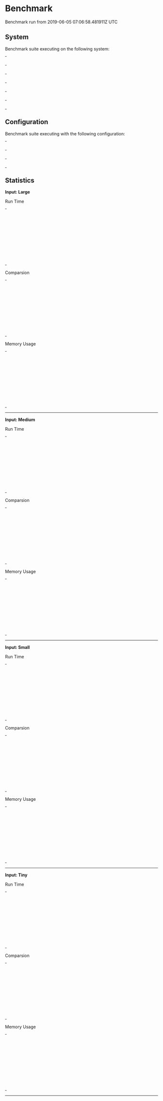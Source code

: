 # Benchmark

Benchmark run from 2019-06-05 07:06:58.481911Z UTC

## System

Benchmark suite executing on the following system:

<table style="width: 1%">
  <tr>
    <th style="width: 1%; white-space: nowrap">Operating System</th>
    <td>macOS</td>
  </tr><tr>
    <th style="white-space: nowrap">CPU Information</th>
    <td style="white-space: nowrap">Intel(R) Core(TM) i7-7567U CPU @ 3.50GHz</td>
  </tr><tr>
    <th style="white-space: nowrap">Number of Available Cores</th>
    <td style="white-space: nowrap">4</td>
  </tr><tr>
    <th style="white-space: nowrap">Available Memory</th>
    <td style="white-space: nowrap">16 GB</td>
  </tr><tr>
    <th style="white-space: nowrap">Elixir Version</th>
    <td style="white-space: nowrap">1.8.2</td>
  </tr><tr>
    <th style="white-space: nowrap">Erlang Version</th>
    <td style="white-space: nowrap">22.0.1</td>
  </tr>
</table>

## Configuration

Benchmark suite executing with the following configuration:

<table style="width: 1%">
  <tr>
    <th style="width: 1%">:time</th>
    <td style="white-space: nowrap">5 s</td>
  </tr><tr>
    <th>:parallel</th>
    <td style="white-space: nowrap">1</td>
  </tr><tr>
    <th>:warmup</th>
    <td style="white-space: nowrap">2 s</td>
  </tr>
</table>

## Statistics



__Input: Large__

Run Time
<table style="width: 1%">
  <tr>
    <th>Name</th>
    <th style="text-align: right">IPS</th>
    <th style="text-align: right">Average</th>
    <th style="text-align: right">Devitation</th>
    <th style="text-align: right">Median</th>
    <th style="text-align: right">99th&nbsp;%</th>
  </tr>
  <tr>
    <td style="white-space: nowrap">jiffy</td>
    <td style="white-space: nowrap; text-align: right">0.40</td>
    <td style="white-space: nowrap; text-align: right">2.49 s</td>
    <td style="white-space: nowrap; text-align: right">±15.93%</td>
    <td style="white-space: nowrap; text-align: right">2.49 s</td>
    <td style="white-space: nowrap; text-align: right">2.77 s</td>
  </tr>
  <tr>
    <td style="white-space: nowrap">jiffy with copy strings</td>
    <td style="white-space: nowrap; text-align: right">0.32</td>
    <td style="white-space: nowrap; text-align: right">3.15 s</td>
    <td style="white-space: nowrap; text-align: right">±10.65%</td>
    <td style="white-space: nowrap; text-align: right">3.15 s</td>
    <td style="white-space: nowrap; text-align: right">3.39 s</td>
  </tr>
  <tr>
    <td style="white-space: nowrap">Jason</td>
    <td style="white-space: nowrap; text-align: right">0.143</td>
    <td style="white-space: nowrap; text-align: right">6.98 s</td>
    <td style="white-space: nowrap; text-align: right">±0.00%</td>
    <td style="white-space: nowrap; text-align: right">6.98 s</td>
    <td style="white-space: nowrap; text-align: right">6.98 s</td>
  </tr>
  <tr>
    <td style="white-space: nowrap">Tiny</td>
    <td style="white-space: nowrap; text-align: right">0.0751</td>
    <td style="white-space: nowrap; text-align: right">13.31 s</td>
    <td style="white-space: nowrap; text-align: right">±0.00%</td>
    <td style="white-space: nowrap; text-align: right">13.31 s</td>
    <td style="white-space: nowrap; text-align: right">13.31 s</td>
  </tr>
  <tr>
    <td style="white-space: nowrap">Poison</td>
    <td style="white-space: nowrap; text-align: right">0.0679</td>
    <td style="white-space: nowrap; text-align: right">14.72 s</td>
    <td style="white-space: nowrap; text-align: right">±0.00%</td>
    <td style="white-space: nowrap; text-align: right">14.72 s</td>
    <td style="white-space: nowrap; text-align: right">14.72 s</td>
  </tr>
  <tr>
    <td style="white-space: nowrap">Jaxon</td>
    <td style="white-space: nowrap; text-align: right">0.0246</td>
    <td style="white-space: nowrap; text-align: right">40.60 s</td>
    <td style="white-space: nowrap; text-align: right">±0.00%</td>
    <td style="white-space: nowrap; text-align: right">40.60 s</td>
    <td style="white-space: nowrap; text-align: right">40.60 s</td>
  </tr>
</table>

Comparsion
<table style="width: 1%">
  <tr>
    <th>Name</th>
    <th style="text-align: right">IPS</th>
    <th style="text-align: right">Slower</th>
  <tr>
    <td style="white-space: nowrap">jiffy</td>
    <td style="white-space: nowrap;text-align: right">0.40</td>
    <td>&nbsp;</td>
  </tr>
  <tr>
    <td style="white-space: nowrap">jiffy with copy strings</td>
    <td style="white-space: nowrap; text-align: right">0.32</td>
    <td style="white-space: nowrap; text-align: right">1.26x</td>
  </tr>
  <tr>
    <td style="white-space: nowrap">Jason</td>
    <td style="white-space: nowrap; text-align: right">0.143</td>
    <td style="white-space: nowrap; text-align: right">2.8x</td>
  </tr>
  <tr>
    <td style="white-space: nowrap">Tiny</td>
    <td style="white-space: nowrap; text-align: right">0.0751</td>
    <td style="white-space: nowrap; text-align: right">5.34x</td>
  </tr>
  <tr>
    <td style="white-space: nowrap">Poison</td>
    <td style="white-space: nowrap; text-align: right">0.0679</td>
    <td style="white-space: nowrap; text-align: right">5.91x</td>
  </tr>
  <tr>
    <td style="white-space: nowrap">Jaxon</td>
    <td style="white-space: nowrap; text-align: right">0.0246</td>
    <td style="white-space: nowrap; text-align: right">16.29x</td>
  </tr>
</table>

Memory Usage
<table style="width: 1%">
  <tr>
    <th>Name</th>
    <th style="text-align: right">Memory</th>
      <th style="text-align: right">Factor</th>
  </tr>
  <tr>
    <td style="white-space: nowrap">jiffy</td>
    <td style="white-space: nowrap">0.42 GB</td>
      <td>&nbsp;</td>
  </tr>
  <tr>
    <td style="white-space: nowrap">jiffy with copy strings</td>
    <td style="white-space: nowrap">0.39 GB</td>
    <td>0.93x</td>
  </tr>
  <tr>
    <td style="white-space: nowrap">Jason</td>
    <td style="white-space: nowrap">0.36 GB</td>
    <td>0.86x</td>
  </tr>
  <tr>
    <td style="white-space: nowrap">Tiny</td>
    <td style="white-space: nowrap">1.96 GB</td>
    <td>4.65x</td>
  </tr>
  <tr>
    <td style="white-space: nowrap">Poison</td>
    <td style="white-space: nowrap">2.37 GB</td>
    <td>5.62x</td>
  </tr>
  <tr>
    <td style="white-space: nowrap">Jaxon</td>
    <td style="white-space: nowrap">11.52 GB</td>
    <td>27.38x</td>
  </tr>
</table>

<hr/>

__Input: Medium__

Run Time
<table style="width: 1%">
  <tr>
    <th>Name</th>
    <th style="text-align: right">IPS</th>
    <th style="text-align: right">Average</th>
    <th style="text-align: right">Devitation</th>
    <th style="text-align: right">Median</th>
    <th style="text-align: right">99th&nbsp;%</th>
  </tr>
  <tr>
    <td style="white-space: nowrap">jiffy</td>
    <td style="white-space: nowrap; text-align: right">3.82</td>
    <td style="white-space: nowrap; text-align: right">0.26 s</td>
    <td style="white-space: nowrap; text-align: right">±2.71%</td>
    <td style="white-space: nowrap; text-align: right">0.26 s</td>
    <td style="white-space: nowrap; text-align: right">0.28 s</td>
  </tr>
  <tr>
    <td style="white-space: nowrap">jiffy with copy strings</td>
    <td style="white-space: nowrap; text-align: right">3.73</td>
    <td style="white-space: nowrap; text-align: right">0.27 s</td>
    <td style="white-space: nowrap; text-align: right">±2.40%</td>
    <td style="white-space: nowrap; text-align: right">0.27 s</td>
    <td style="white-space: nowrap; text-align: right">0.29 s</td>
  </tr>
  <tr>
    <td style="white-space: nowrap">Jason</td>
    <td style="white-space: nowrap; text-align: right">1.51</td>
    <td style="white-space: nowrap; text-align: right">0.66 s</td>
    <td style="white-space: nowrap; text-align: right">±4.61%</td>
    <td style="white-space: nowrap; text-align: right">0.66 s</td>
    <td style="white-space: nowrap; text-align: right">0.72 s</td>
  </tr>
  <tr>
    <td style="white-space: nowrap">Poison</td>
    <td style="white-space: nowrap; text-align: right">0.75</td>
    <td style="white-space: nowrap; text-align: right">1.34 s</td>
    <td style="white-space: nowrap; text-align: right">±0.49%</td>
    <td style="white-space: nowrap; text-align: right">1.34 s</td>
    <td style="white-space: nowrap; text-align: right">1.35 s</td>
  </tr>
  <tr>
    <td style="white-space: nowrap">Tiny</td>
    <td style="white-space: nowrap; text-align: right">0.72</td>
    <td style="white-space: nowrap; text-align: right">1.39 s</td>
    <td style="white-space: nowrap; text-align: right">±15.00%</td>
    <td style="white-space: nowrap; text-align: right">1.35 s</td>
    <td style="white-space: nowrap; text-align: right">1.67 s</td>
  </tr>
  <tr>
    <td style="white-space: nowrap">Jaxon</td>
    <td style="white-space: nowrap; text-align: right">0.0574</td>
    <td style="white-space: nowrap; text-align: right">17.42 s</td>
    <td style="white-space: nowrap; text-align: right">±0.00%</td>
    <td style="white-space: nowrap; text-align: right">17.42 s</td>
    <td style="white-space: nowrap; text-align: right">17.42 s</td>
  </tr>
</table>

Comparsion
<table style="width: 1%">
  <tr>
    <th>Name</th>
    <th style="text-align: right">IPS</th>
    <th style="text-align: right">Slower</th>
  <tr>
    <td style="white-space: nowrap">jiffy</td>
    <td style="white-space: nowrap;text-align: right">3.82</td>
    <td>&nbsp;</td>
  </tr>
  <tr>
    <td style="white-space: nowrap">jiffy with copy strings</td>
    <td style="white-space: nowrap; text-align: right">3.73</td>
    <td style="white-space: nowrap; text-align: right">1.03x</td>
  </tr>
  <tr>
    <td style="white-space: nowrap">Jason</td>
    <td style="white-space: nowrap; text-align: right">1.51</td>
    <td style="white-space: nowrap; text-align: right">2.53x</td>
  </tr>
  <tr>
    <td style="white-space: nowrap">Poison</td>
    <td style="white-space: nowrap; text-align: right">0.75</td>
    <td style="white-space: nowrap; text-align: right">5.12x</td>
  </tr>
  <tr>
    <td style="white-space: nowrap">Tiny</td>
    <td style="white-space: nowrap; text-align: right">0.72</td>
    <td style="white-space: nowrap; text-align: right">5.31x</td>
  </tr>
  <tr>
    <td style="white-space: nowrap">Jaxon</td>
    <td style="white-space: nowrap; text-align: right">0.0574</td>
    <td style="white-space: nowrap; text-align: right">66.61x</td>
  </tr>
</table>

Memory Usage
<table style="width: 1%">
  <tr>
    <th>Name</th>
    <th style="text-align: right">Memory</th>
      <th style="text-align: right">Factor</th>
  </tr>
  <tr>
    <td style="white-space: nowrap">jiffy</td>
    <td style="white-space: nowrap">52.13 MB</td>
      <td>&nbsp;</td>
  </tr>
  <tr>
    <td style="white-space: nowrap">jiffy with copy strings</td>
    <td style="white-space: nowrap">48.69 MB</td>
    <td>0.93x</td>
  </tr>
  <tr>
    <td style="white-space: nowrap">Jason</td>
    <td style="white-space: nowrap">45.86 MB</td>
    <td>0.88x</td>
  </tr>
  <tr>
    <td style="white-space: nowrap">Poison</td>
    <td style="white-space: nowrap">299.26 MB</td>
    <td>5.74x</td>
  </tr>
  <tr>
    <td style="white-space: nowrap">Tiny</td>
    <td style="white-space: nowrap">256.65 MB</td>
    <td>4.92x</td>
  </tr>
  <tr>
    <td style="white-space: nowrap">Jaxon</td>
    <td style="white-space: nowrap">8065.00 MB</td>
    <td>154.71x</td>
  </tr>
</table>

<hr/>

__Input: Small__

Run Time
<table style="width: 1%">
  <tr>
    <th>Name</th>
    <th style="text-align: right">IPS</th>
    <th style="text-align: right">Average</th>
    <th style="text-align: right">Devitation</th>
    <th style="text-align: right">Median</th>
    <th style="text-align: right">99th&nbsp;%</th>
  </tr>
  <tr>
    <td style="white-space: nowrap">jiffy</td>
    <td style="white-space: nowrap; text-align: right">28.20</td>
    <td style="white-space: nowrap; text-align: right">35.46 ms</td>
    <td style="white-space: nowrap; text-align: right">±18.29%</td>
    <td style="white-space: nowrap; text-align: right">33.76 ms</td>
    <td style="white-space: nowrap; text-align: right">60.80 ms</td>
  </tr>
  <tr>
    <td style="white-space: nowrap">jiffy with copy strings</td>
    <td style="white-space: nowrap; text-align: right">24.86</td>
    <td style="white-space: nowrap; text-align: right">40.22 ms</td>
    <td style="white-space: nowrap; text-align: right">±45.72%</td>
    <td style="white-space: nowrap; text-align: right">36.65 ms</td>
    <td style="white-space: nowrap; text-align: right">189.98 ms</td>
  </tr>
  <tr>
    <td style="white-space: nowrap">Jaxon</td>
    <td style="white-space: nowrap; text-align: right">15.57</td>
    <td style="white-space: nowrap; text-align: right">64.21 ms</td>
    <td style="white-space: nowrap; text-align: right">±7.65%</td>
    <td style="white-space: nowrap; text-align: right">63.07 ms</td>
    <td style="white-space: nowrap; text-align: right">91.02 ms</td>
  </tr>
  <tr>
    <td style="white-space: nowrap">Jason</td>
    <td style="white-space: nowrap; text-align: right">10.56</td>
    <td style="white-space: nowrap; text-align: right">94.68 ms</td>
    <td style="white-space: nowrap; text-align: right">±2.35%</td>
    <td style="white-space: nowrap; text-align: right">94.22 ms</td>
    <td style="white-space: nowrap; text-align: right">101.19 ms</td>
  </tr>
  <tr>
    <td style="white-space: nowrap">Tiny</td>
    <td style="white-space: nowrap; text-align: right">5.99</td>
    <td style="white-space: nowrap; text-align: right">166.85 ms</td>
    <td style="white-space: nowrap; text-align: right">±9.37%</td>
    <td style="white-space: nowrap; text-align: right">164.46 ms</td>
    <td style="white-space: nowrap; text-align: right">218.06 ms</td>
  </tr>
  <tr>
    <td style="white-space: nowrap">Poison</td>
    <td style="white-space: nowrap; text-align: right">4.83</td>
    <td style="white-space: nowrap; text-align: right">207.11 ms</td>
    <td style="white-space: nowrap; text-align: right">±16.88%</td>
    <td style="white-space: nowrap; text-align: right">197.53 ms</td>
    <td style="white-space: nowrap; text-align: right">302.24 ms</td>
  </tr>
</table>

Comparsion
<table style="width: 1%">
  <tr>
    <th>Name</th>
    <th style="text-align: right">IPS</th>
    <th style="text-align: right">Slower</th>
  <tr>
    <td style="white-space: nowrap">jiffy</td>
    <td style="white-space: nowrap;text-align: right">28.20</td>
    <td>&nbsp;</td>
  </tr>
  <tr>
    <td style="white-space: nowrap">jiffy with copy strings</td>
    <td style="white-space: nowrap; text-align: right">24.86</td>
    <td style="white-space: nowrap; text-align: right">1.13x</td>
  </tr>
  <tr>
    <td style="white-space: nowrap">Jaxon</td>
    <td style="white-space: nowrap; text-align: right">15.57</td>
    <td style="white-space: nowrap; text-align: right">1.81x</td>
  </tr>
  <tr>
    <td style="white-space: nowrap">Jason</td>
    <td style="white-space: nowrap; text-align: right">10.56</td>
    <td style="white-space: nowrap; text-align: right">2.67x</td>
  </tr>
  <tr>
    <td style="white-space: nowrap">Tiny</td>
    <td style="white-space: nowrap; text-align: right">5.99</td>
    <td style="white-space: nowrap; text-align: right">4.7x</td>
  </tr>
  <tr>
    <td style="white-space: nowrap">Poison</td>
    <td style="white-space: nowrap; text-align: right">4.83</td>
    <td style="white-space: nowrap; text-align: right">5.84x</td>
  </tr>
</table>

Memory Usage
<table style="width: 1%">
  <tr>
    <th>Name</th>
    <th style="text-align: right">Memory</th>
      <th style="text-align: right">Factor</th>
  </tr>
  <tr>
    <td style="white-space: nowrap">jiffy</td>
    <td style="white-space: nowrap">9.12 MB</td>
      <td>&nbsp;</td>
  </tr>
  <tr>
    <td style="white-space: nowrap">jiffy with copy strings</td>
    <td style="white-space: nowrap">8.56 MB</td>
    <td>0.94x</td>
  </tr>
  <tr>
    <td style="white-space: nowrap">Jaxon</td>
    <td style="white-space: nowrap">19.40 MB</td>
    <td>2.13x</td>
  </tr>
  <tr>
    <td style="white-space: nowrap">Jason</td>
    <td style="white-space: nowrap">7.55 MB</td>
    <td>0.83x</td>
  </tr>
  <tr>
    <td style="white-space: nowrap">Tiny</td>
    <td style="white-space: nowrap">40.54 MB</td>
    <td>4.45x</td>
  </tr>
  <tr>
    <td style="white-space: nowrap">Poison</td>
    <td style="white-space: nowrap">51.20 MB</td>
    <td>5.62x</td>
  </tr>
</table>

<hr/>

__Input: Tiny__

Run Time
<table style="width: 1%">
  <tr>
    <th>Name</th>
    <th style="text-align: right">IPS</th>
    <th style="text-align: right">Average</th>
    <th style="text-align: right">Devitation</th>
    <th style="text-align: right">Median</th>
    <th style="text-align: right">99th&nbsp;%</th>
  </tr>
  <tr>
    <td style="white-space: nowrap">jiffy</td>
    <td style="white-space: nowrap; text-align: right">66.22 K</td>
    <td style="white-space: nowrap; text-align: right">15.10 μs</td>
    <td style="white-space: nowrap; text-align: right">±372.02%</td>
    <td style="white-space: nowrap; text-align: right">10 μs</td>
    <td style="white-space: nowrap; text-align: right">42 μs</td>
  </tr>
  <tr>
    <td style="white-space: nowrap">jiffy with copy strings</td>
    <td style="white-space: nowrap; text-align: right">63.60 K</td>
    <td style="white-space: nowrap; text-align: right">15.72 μs</td>
    <td style="white-space: nowrap; text-align: right">±362.57%</td>
    <td style="white-space: nowrap; text-align: right">11 μs</td>
    <td style="white-space: nowrap; text-align: right">43 μs</td>
  </tr>
  <tr>
    <td style="white-space: nowrap">Jaxon</td>
    <td style="white-space: nowrap; text-align: right">48.19 K</td>
    <td style="white-space: nowrap; text-align: right">20.75 μs</td>
    <td style="white-space: nowrap; text-align: right">±286.02%</td>
    <td style="white-space: nowrap; text-align: right">13 μs</td>
    <td style="white-space: nowrap; text-align: right">127 μs</td>
  </tr>
  <tr>
    <td style="white-space: nowrap">Jason</td>
    <td style="white-space: nowrap; text-align: right">31.68 K</td>
    <td style="white-space: nowrap; text-align: right">31.56 μs</td>
    <td style="white-space: nowrap; text-align: right">±137.66%</td>
    <td style="white-space: nowrap; text-align: right">26 μs</td>
    <td style="white-space: nowrap; text-align: right">94 μs</td>
  </tr>
  <tr>
    <td style="white-space: nowrap">Tiny</td>
    <td style="white-space: nowrap; text-align: right">19.27 K</td>
    <td style="white-space: nowrap; text-align: right">51.88 μs</td>
    <td style="white-space: nowrap; text-align: right">±125.31%</td>
    <td style="white-space: nowrap; text-align: right">35 μs</td>
    <td style="white-space: nowrap; text-align: right">392 μs</td>
  </tr>
  <tr>
    <td style="white-space: nowrap">Poison</td>
    <td style="white-space: nowrap; text-align: right">16.77 K</td>
    <td style="white-space: nowrap; text-align: right">59.62 μs</td>
    <td style="white-space: nowrap; text-align: right">±129.38%</td>
    <td style="white-space: nowrap; text-align: right">42 μs</td>
    <td style="white-space: nowrap; text-align: right">381 μs</td>
  </tr>
</table>

Comparsion
<table style="width: 1%">
  <tr>
    <th>Name</th>
    <th style="text-align: right">IPS</th>
    <th style="text-align: right">Slower</th>
  <tr>
    <td style="white-space: nowrap">jiffy</td>
    <td style="white-space: nowrap;text-align: right">66.22 K</td>
    <td>&nbsp;</td>
  </tr>
  <tr>
    <td style="white-space: nowrap">jiffy with copy strings</td>
    <td style="white-space: nowrap; text-align: right">63.60 K</td>
    <td style="white-space: nowrap; text-align: right">1.04x</td>
  </tr>
  <tr>
    <td style="white-space: nowrap">Jaxon</td>
    <td style="white-space: nowrap; text-align: right">48.19 K</td>
    <td style="white-space: nowrap; text-align: right">1.37x</td>
  </tr>
  <tr>
    <td style="white-space: nowrap">Jason</td>
    <td style="white-space: nowrap; text-align: right">31.68 K</td>
    <td style="white-space: nowrap; text-align: right">2.09x</td>
  </tr>
  <tr>
    <td style="white-space: nowrap">Tiny</td>
    <td style="white-space: nowrap; text-align: right">19.27 K</td>
    <td style="white-space: nowrap; text-align: right">3.44x</td>
  </tr>
  <tr>
    <td style="white-space: nowrap">Poison</td>
    <td style="white-space: nowrap; text-align: right">16.77 K</td>
    <td style="white-space: nowrap; text-align: right">3.95x</td>
  </tr>
</table>

Memory Usage
<table style="width: 1%">
  <tr>
    <th>Name</th>
    <th style="text-align: right">Memory</th>
      <th style="text-align: right">Factor</th>
  </tr>
  <tr>
    <td style="white-space: nowrap">jiffy</td>
    <td style="white-space: nowrap">1.57 KB</td>
      <td>&nbsp;</td>
  </tr>
  <tr>
    <td style="white-space: nowrap">jiffy with copy strings</td>
    <td style="white-space: nowrap">1.58 KB</td>
    <td>1.0x</td>
  </tr>
  <tr>
    <td style="white-space: nowrap">Jaxon</td>
    <td style="white-space: nowrap">8.35 KB</td>
    <td>5.32x</td>
  </tr>
  <tr>
    <td style="white-space: nowrap">Jason</td>
    <td style="white-space: nowrap">4.09 KB</td>
    <td>2.61x</td>
  </tr>
  <tr>
    <td style="white-space: nowrap">Tiny</td>
    <td style="white-space: nowrap">21.47 KB</td>
    <td>13.67x</td>
  </tr>
  <tr>
    <td style="white-space: nowrap">Poison</td>
    <td style="white-space: nowrap">29.88 KB</td>
    <td>19.03x</td>
  </tr>
</table>

<hr/>

